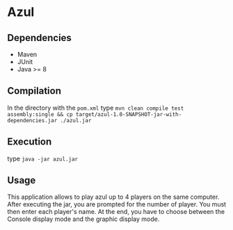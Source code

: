 # Azul

## Dependencies
- Maven
- JUnit
- Java >= 8

## Compilation
In the directory with the `pom.xml` type
`mvn clean compile test assembly:single && cp target/azul-1.0-SNAPSHOT-jar-with-dependencies.jar ./azul.jar`


## Execution
type `java -jar azul.jar`


## Usage
This application allows to play azul up to 4 players on the same computer.
After executing the jar, you are prompted for the number of player.
You must then enter each player's name. 
At the end, you have to choose between the Console display mode and the graphic display mode.  
